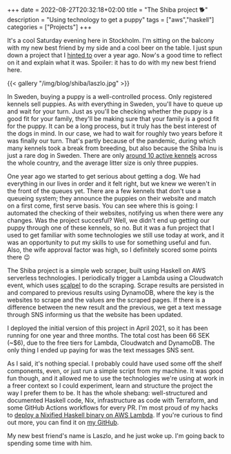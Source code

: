 +++
date = 2022-08-27T20:32:18+02:00
title = "The Shiba project 🐕"
description = "Using technology to get a puppy"
tags = ["aws","haskell"]
categories = ["Projects"]
+++

It's a cool Saturday evening here in Stockholm. I'm sitting on the balcony with
my new best friend by my side and a cool beer on the table. I just spun down a
project that I [hinted to](/blog/haskell-nix-aws-lambda) over a year ago. Now's
a good time to reflect on it and explain what it was. Spoiler: it has to do
with my new best friend here.

{{< gallery "/img/blog/shiba/laszlo.jpg" >}}

In Sweden, buying a puppy is a well-controlled process. Only registered kennels
sell puppies. As with everything in Sweden, you'll have to queue up and wait
for your turn. Just as you'll be checking whether the puppy is a good fit for
your family, they'll be making sure that your family is a good fit for the
puppy. It can be a long process, but it truly has the best interest of the dogs
in mind. In our case, we had to wait for roughly two years before it was
finally our turn. That's partly because of the pandemic, during which many
kennels took a break from breeding, but also because the Shiba Inu is just a
rare dog in Sweden. There are only [around 10 active
kennels](https://www.skk.se/sv/kopahund/hundraser--annonser/shiba/?show=breeders)
across the whole country, and the average litter size is only three puppies.

One year ago we started to get serious about getting a dog. We had everything
in our lives in order and it felt right, but we knew we weren't in the front of
the queues yet. There are a few kennels that don't use a queueing system; they
announce the puppies on their website and match on a first come, first serve
basis. You can see where this is going: I automated the checking of their
websites, notifying us when there were any changes. Was the project succesful?
Well, we didn't end up getting our puppy through one of these kennels, so no.
But it was a fun project that I used to get familiar with some technologies we
still use today at work, and it was an opportunity to put my skills to use for
something useful and fun. Also, the wife approval factor was high, so I
definitely scored some points there 😉

The Shiba project is a simple web scraper, built using Haskell on AWS
serverless technologies. I periodically trigger a Lambda using a Cloudwatch
event, which uses [scalpel](https://hackage.haskell.org/package/scalpel) to do
the scraping. Scrape results are persisted in and compared to previous results
using DynamoDB, where the key is the websites to scrape and the values are the
scraped pages. If there is a difference between the new result and the
previous, we get a text message through SNS informing us that the website has
been updated.

I deployed the initial version of this project in April 2021, so it has been
running for one year and three months. The total cost has been 66 SEK (~$6),
due to the free tiers for Lambda, Cloudwatch and DynamoDB. The only thing I
ended up paying for was the text messages SNS sent.

As I said, it's nothing special. I probably could have used some off the shelf
components, even, or just run a simple script from my machine. It was good fun
though, and it allowed me to use the technologies we're using at work in a
freer context so I could experiment, learn and structure the project the way I
prefer them to be. It has the whole shebang: well-structured and documented
Haskell code, Nix, infrastructure as code with Terraform, and some GitHub
Actions workflows for every PR. I'm most proud of my hacks to [deploy a
Nixified Haskell binary on AWS Lambda](/blog/haskell-nix-aws-lambda/). If
you're curious to find out more, you can find it on [my
GitHub](https://github.com/Hjdskes/shiba).

My new best friend's name is Laszlo, and he just woke up. I'm going back to
spending some time with him.

